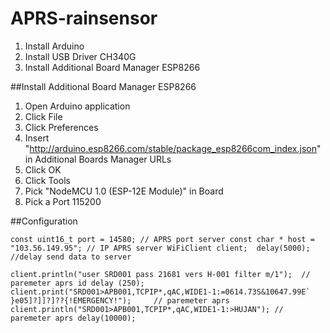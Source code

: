 # APRS-rainsensor

1. Install Arduino
2. Install USB Driver CH340G
3. Install Additional Board Manager ESP8266

##Install Additional Board Manager ESP8266
1. Open Arduino application
2. Click File
3. Click Preferences
4. Insert "http://arduino.esp8266.com/stable/package_esp8266com_index.json" in Additional Boards Manager URLs
5. Click OK
6. Click Tools
7. Pick "NodeMCU 1.0 (ESP-12E Module)" in Board
8. Pick a Port 115200

##Configuration

``
const uint16_t port = 14580; // APRS port server
const char * host = "103.56.149.95"; // IP APRS server
WiFiClient client; 
delay(5000); //delay send data to server
``

``
client.println("user SRD001 pass 21681 vers H-001 filter m/1");  // paremeter aprs id
delay (250);
client.print("SRD001>APB001,TCPIP*,qAC,WIDE1-1:=0614.73S&10647.99E` }e05]?]]?]??{!EMERGENCY!");     // paremeter aprs
client.println("SRD001>APB001,TCPIP*,qAC,WIDE1-1:>HUJAN"); // paremeter aprs
delay(10000);
``
